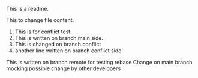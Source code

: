 This is a readme.

This to change file content.

1. This is for conflict test.
2. This is written on branch main side.
3. This is changed on branch conflict
4. another line written on branch conflict side


This is written on branch remote for testing rebase
Change on main branch mocking possible change by other developers
